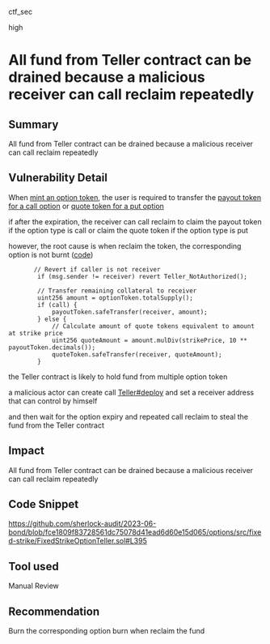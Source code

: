 ctf_sec

high

# All fund from Teller contract can be drained because a malicious receiver can call reclaim repeatedly

## Summary

All fund from Teller contract can be drained because a malicious receiver can call reclaim repeatedly

## Vulnerability Detail

When [mint an option token](https://github.com/sherlock-audit/2023-06-bond/blob/fce1809f83728561dc75078d41ead6d60e15d065/options/src/fixed-strike/FixedStrikeOptionTeller.sol#L296), the user is required to transfer the [payout token for a call option](https://github.com/sherlock-audit/2023-06-bond/blob/fce1809f83728561dc75078d41ead6d60e15d065/options/src/fixed-strike/FixedStrikeOptionTeller.sol#L277) or [quote token for a put option](https://github.com/sherlock-audit/2023-06-bond/blob/fce1809f83728561dc75078d41ead6d60e15d065/options/src/fixed-strike/FixedStrikeOptionTeller.sol#L289)

if after the expiration, the receiver can call reclaim to claim the payout token if the option type is call or claim the quote token if the option type is put

however, the root cause is when reclaim the token, the corresponding option is not burnt ([code](https://github.com/sherlock-audit/2023-06-bond/blob/fce1809f83728561dc75078d41ead6d60e15d065/options/src/fixed-strike/FixedStrikeOptionTeller.sol#L395))

```solidity
       // Revert if caller is not receiver
        if (msg.sender != receiver) revert Teller_NotAuthorized();

        // Transfer remaining collateral to receiver
        uint256 amount = optionToken.totalSupply();
        if (call) {
            payoutToken.safeTransfer(receiver, amount);
        } else {
            // Calculate amount of quote tokens equivalent to amount at strike price
            uint256 quoteAmount = amount.mulDiv(strikePrice, 10 ** payoutToken.decimals());
            quoteToken.safeTransfer(receiver, quoteAmount);
        }
```

the Teller contract is likely to hold fund from multiple option token

a malicious actor can create call [Teller#deploy](https://github.com/sherlock-audit/2023-06-bond/blob/fce1809f83728561dc75078d41ead6d60e15d065/options/src/fixed-strike/FixedStrikeOptionTeller.sol#L107) and set a receiver address that can control by himself

and then wait for the option expiry and repeated call reclaim to steal the fund from the Teller contract

## Impact

All fund from Teller contract can be drained because a malicious receiver can call reclaim repeatedly

## Code Snippet

https://github.com/sherlock-audit/2023-06-bond/blob/fce1809f83728561dc75078d41ead6d60e15d065/options/src/fixed-strike/FixedStrikeOptionTeller.sol#L395

## Tool used

Manual Review

## Recommendation

Burn the corresponding option burn when reclaim the fund